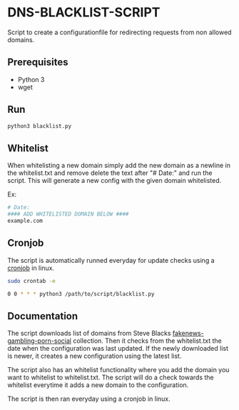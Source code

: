 
# DNS-BLACKLIST-SCRIPT

Script to create a configurationfile for redirecting requests from non allowed domains.

## Prerequisites

- Python 3
- wget
## Run

```bash
python3 blacklist.py
```

## Whitelist

When whitelisting a new domain simply add the new domain as a newline in the whitelist.txt and remove delete the text after "# Date:" 
and run the script. This will generate a new config with the given domain whitelisted.

Ex:
```bash
# Date: 
#### ADD WHITELISTED DOMAIN BELOW ####
example.com
```

## Cronjob
 The script is automatically runned everyday for update checks using a [cronjob](https://linuxhandbook.com/crontab/) in linux.
```bash
sudo crontab -e

0 0 * * * python3 /path/to/script/blacklist.py

```

## Documentation

The script downloads list of domains from Steve Blacks [fakenews-gambling-porn-social](https://raw.githubusercontent.com/StevenBlack/hosts/master/alternates/fakenews-gambling-porn-social/hosts) collection. Then it checks from the whitelist.txt the date when the configuration was last updated. If the newly downloaded list is newer, it creates a new configuration using the latest list.

The script also has an whitelist functionality where you add the domain you want to whitelist to whitelist.txt.
The script will do a check towards the whitelist everytime it adds a new domain to the configuration.

The script is then ran everyday using a cronjob in linux. 

